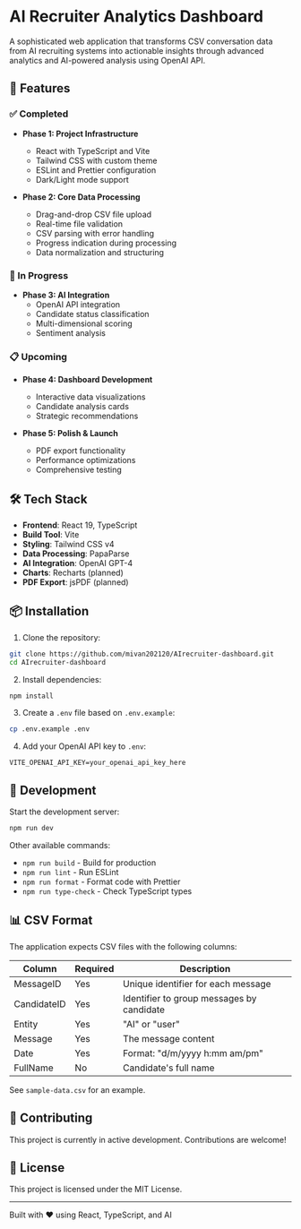 # AI Recruiter Analytics Dashboard

A sophisticated web application that transforms CSV conversation data from AI recruiting systems into actionable insights through advanced analytics and AI-powered analysis using OpenAI API.

## 🚀 Features

### ✅ Completed
- **Phase 1: Project Infrastructure**
  - React with TypeScript and Vite
  - Tailwind CSS with custom theme
  - ESLint and Prettier configuration
  - Dark/Light mode support

- **Phase 2: Core Data Processing**
  - Drag-and-drop CSV file upload
  - Real-time file validation
  - CSV parsing with error handling
  - Progress indication during processing
  - Data normalization and structuring

### 🔄 In Progress
- **Phase 3: AI Integration**
  - OpenAI API integration
  - Candidate status classification
  - Multi-dimensional scoring
  - Sentiment analysis

### 📋 Upcoming
- **Phase 4: Dashboard Development**
  - Interactive data visualizations
  - Candidate analysis cards
  - Strategic recommendations
  
- **Phase 5: Polish & Launch**
  - PDF export functionality
  - Performance optimizations
  - Comprehensive testing

## 🛠️ Tech Stack

- **Frontend**: React 19, TypeScript
- **Build Tool**: Vite
- **Styling**: Tailwind CSS v4
- **Data Processing**: PapaParse
- **AI Integration**: OpenAI GPT-4
- **Charts**: Recharts (planned)
- **PDF Export**: jsPDF (planned)

## 📦 Installation

1. Clone the repository:
```bash
git clone https://github.com/mivan202120/AIrecruiter-dashboard.git
cd AIrecruiter-dashboard
```

2. Install dependencies:
```bash
npm install
```

3. Create a `.env` file based on `.env.example`:
```bash
cp .env.example .env
```

4. Add your OpenAI API key to `.env`:
```
VITE_OPENAI_API_KEY=your_openai_api_key_here
```

## 🚀 Development

Start the development server:
```bash
npm run dev
```

Other available commands:
- `npm run build` - Build for production
- `npm run lint` - Run ESLint
- `npm run format` - Format code with Prettier
- `npm run type-check` - Check TypeScript types

## 📊 CSV Format

The application expects CSV files with the following columns:

| Column | Required | Description |
|--------|----------|-------------|
| MessageID | Yes | Unique identifier for each message |
| CandidateID | Yes | Identifier to group messages by candidate |
| Entity | Yes | "AI" or "user" |
| Message | Yes | The message content |
| Date | Yes | Format: "d/m/yyyy h:mm am/pm" |
| FullName | No | Candidate's full name |

See `sample-data.csv` for an example.

## 🤝 Contributing

This project is currently in active development. Contributions are welcome!

## 📄 License

This project is licensed under the MIT License.

---

Built with ❤️ using React, TypeScript, and AI